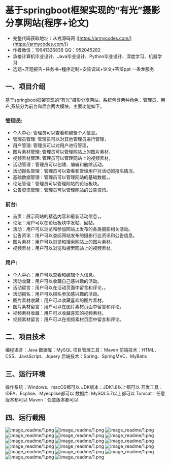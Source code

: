 基于springboot框架实现的“有光”摄影分享网站(程序+论文)
=
- 完整代码获取地址：从戎源码网 ([https://armycodes.com/](https://armycodes.com/))
- 作者微信：19941326836  QQ：952045282 
- 承接计算机毕业设计、Java毕业设计、Python毕业设计、深度学习、机器学习
- 选题+开题报告+任务书+程序定制+安装调试+论文+答辩ppt 一条龙服务

一、项目介绍
---
基于springboot框架实现的“有光”摄影分享网站，系统包含两种角色：管理员、用户,系统分为前台和后台两大模块，主要功能如下。

### 管理员:
- 个人中心: 管理员可以查看和编辑个人信息。
- 管理员管理: 管理员可以对其他管理员进行管理，
- 用户管理: 管理员可以对用户进行管理，
- 图片素材管理: 管理员可以管理网站上的图片素材，
- 视频素材管理: 管理员可以管理网站上的视频素材，
- 活动管理：管理员可以创建、编辑和删除活动，
- 活动报名管理：管理员可以查看和管理用户对活动的报名情况，
- 基础数据管理：管理员可以管理网站的基础数据，。
- 论坛管理：管理员可以管理网站的论坛板块。
- 公告资讯管理：管理员可以管理网站的公告资讯。

### 前台:
- 首页：展示网站的精选内容和最新活动信息，。
- 论坛：用户可以在论坛板块中发帖、回帖。
- 活动：用户可以浏览和参加网站上发布的各类摄影相关活动。
- 公告资讯：用户可以查阅网站发布的摄影行业资讯和公告信息。
- 图片素材：用户可以浏览和搜索网站上的图片素材。
- 视频素材：用户可以浏览和搜索网站上的视频素材。

### 用户:
- 个人中心：用户可以查看和编辑个人信息。
- 活动收藏：用户可以收藏自己感兴趣的活动。
- 活动留言：用户可以在活动页面中留言和评论，。
- 活动报名：用户可以报名参加感兴趣的活动。
- 图片素材收藏：用户可以收藏喜欢的图片素材。
- 图片素材留言：用户可以在图片素材页面中留言和评论。
- 视频素材收藏：用户可以收藏喜欢的视频素材。
- 视频素材留言：用户可以在视频素材页面中留言和评论。


二、项目技术
---
编程语言：Java
数据库：MySQL
项目管理工具：Maven
前端技术：HTML、CSS、JavaScript、Jquery
后端技术：Spring、SpringMVC、MyBatis

三、运行环境
---
操作系统：Windows、macOS都可以
JDK版本：JDK1.8以上都可以
开发工具：IDEA、Ecplise、Myecplise都可以
数据库: MySQL5.7以上都可以
Tomcat：任意版本都可以
Maven：任意版本都可以

四、运行截图
---
![image_readme/1.png](https://github.com/3212618475/Structure-of-Photography-Sharing-/blob/fc3ae27607f57d09bcac8dde4a8412cafbb1c521/image_readme/1.png)
![image_readme/1.png](https://github.com/3212618475/Structure-of-Photography-Sharing-/blob/fc3ae27607f57d09bcac8dde4a8412cafbb1c521/image_readme/2.png)
![image_readme/1.png](https://github.com/3212618475/Structure-of-Photography-Sharing-/blob/fc3ae27607f57d09bcac8dde4a8412cafbb1c521/image_readme/3.png)
![image_readme/1.png](https://github.com/3212618475/Structure-of-Photography-Sharing-/blob/fc3ae27607f57d09bcac8dde4a8412cafbb1c521/image_readme/4.png)
![image_readme/1.png](https://github.com/3212618475/Structure-of-Photography-Sharing-/blob/fc3ae27607f57d09bcac8dde4a8412cafbb1c521/image_readme/5.png)
![image_readme/1.png](https://github.com/3212618475/Structure-of-Photography-Sharing-/blob/fc3ae27607f57d09bcac8dde4a8412cafbb1c521/image_readme/6.png)
![image_readme/1.png](https://github.com/3212618475/Structure-of-Photography-Sharing-/blob/fc3ae27607f57d09bcac8dde4a8412cafbb1c521/image_readme/7.png)
![image_readme/1.png](https://github.com/3212618475/Structure-of-Photography-Sharing-/blob/fc3ae27607f57d09bcac8dde4a8412cafbb1c521/image_readme/8.png)
![image_readme/1.png](https://github.com/3212618475/Structure-of-Photography-Sharing-/blob/fc3ae27607f57d09bcac8dde4a8412cafbb1c521/image_readme/9.png)
![image_readme/1.png](https://github.com/3212618475/Structure-of-Photography-Sharing-/blob/fc3ae27607f57d09bcac8dde4a8412cafbb1c521/image_readme/10.png)
![image_readme/1.png](https://github.com/3212618475/Structure-of-Photography-Sharing-/blob/fc3ae27607f57d09bcac8dde4a8412cafbb1c521/image_readme/11.png)
![image_readme/1.png](https://github.com/3212618475/Structure-of-Photography-Sharing-/blob/fc3ae27607f57d09bcac8dde4a8412cafbb1c521/image_readme/12.png)
![image_readme/1.png](https://github.com/3212618475/Structure-of-Photography-Sharing-/blob/fc3ae27607f57d09bcac8dde4a8412cafbb1c521/image_readme/13.png)
![image_readme/1.png](https://github.com/3212618475/Structure-of-Photography-Sharing-/blob/fc3ae27607f57d09bcac8dde4a8412cafbb1c521/image_readme/14.png)
![image_readme/1.png](https://github.com/3212618475/Structure-of-Photography-Sharing-/blob/fc3ae27607f57d09bcac8dde4a8412cafbb1c521/image_readme/15.png)
![image_readme/1.png](https://github.com/3212618475/Structure-of-Photography-Sharing-/blob/fc3ae27607f57d09bcac8dde4a8412cafbb1c521/image_readme/16.png)
![image_readme/1.png](https://github.com/3212618475/Structure-of-Photography-Sharing-/blob/fc3ae27607f57d09bcac8dde4a8412cafbb1c521/image_readme/17.png)
